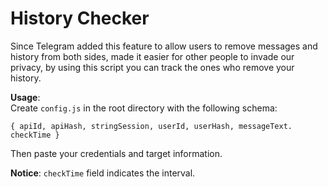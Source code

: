 # History Checker

Since Telegram added this feature to allow users to remove messages and history  from both sides, made it easier for other people to invade our privacy, by using this script you can track the ones who remove your history.

**Usage**:
<br/>
Create `config.js` in the root directory with the following schema:

`{
apiId,
apiHash,
stringSession,
userId,
userHash,
messageText.
checkTime
}`

Then paste your credentials and target information.

**Notice**: `checkTime` field indicates the interval.
